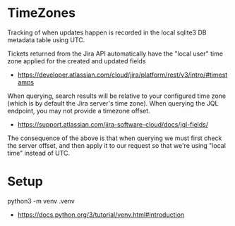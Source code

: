 # TimeZones 
Tracking of when updates happen is recorded in the local sqlite3 DB metadata table using UTC.

Tickets returned from the Jira API automatically have the "local user" time zone applied for the created and updated fields
* https://developer.atlassian.com/cloud/jira/platform/rest/v3/intro/#timestamps

When querying, search results will be relative to your configured time zone (which is by default the Jira server's time zone). When querying the JQL endpoint, you may not provide a timezone offset.
* https://support.atlassian.com/jira-software-cloud/docs/jql-fields/

The consequence of the above is that when querying we must first check the server offset, and then apply it to our request so that we're using "local time" instead of UTC.


# Setup
python3 -m venv .venv 
* https://docs.python.org/3/tutorial/venv.html#introduction